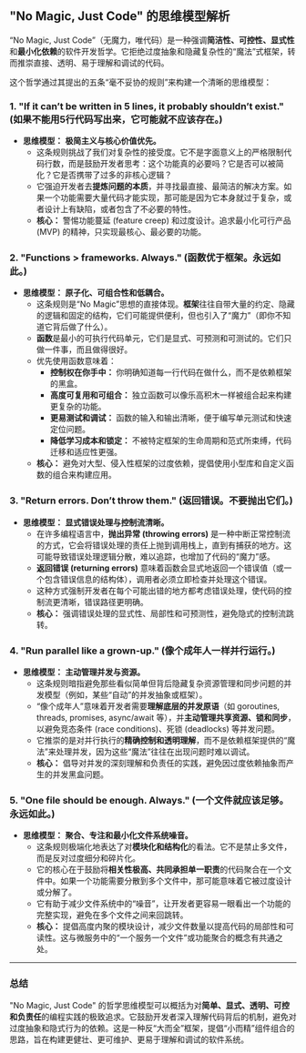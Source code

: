 

## "No Magic, Just Code" 的思维模型解析

“No Magic, Just Code”（无魔力，唯代码）是一种强调**简洁性、可控性、显式性**和**最小化依赖**的软件开发哲学。它拒绝过度抽象和隐藏复杂性的“魔法”式框架，转而推崇直接、透明、易于理解和调试的代码。

这个哲学通过其提出的五条“毫不妥协的规则”来构建一个清晰的思维模型：

### 1. "If it can’t be written in 5 lines, it probably shouldn’t exist." (如果不能用5行代码写出来，它可能就不应该存在。)

- **思维模型：** **极简主义与核心价值优先。**
    - 这条规则挑战了我们对复杂性的接受度。它不是字面意义上的严格限制代码行数，而是鼓励开发者思考：这个功能真的必要吗？它是否可以被简化？它是否携带了过多的非核心逻辑？
    - 它强迫开发者去**提炼问题的本质**，并寻找最直接、最简洁的解决方案。如果一个功能需要大量代码才能实现，那可能是因为它本身就过于复杂，或者设计上有缺陷，或者包含了不必要的特性。
    - **核心：** 警惕功能蔓延 (feature creep) 和过度设计。追求最小化可行产品 (MVP) 的精神，只实现最核心、最必要的功能。

### 2. "Functions > frameworks. Always." (函数优于框架。永远如此。)

- **思维模型：** **原子化、可组合性和低耦合。**
    - 这条规则是“No Magic”思想的直接体现。**框架**往往自带大量的约定、隐藏的逻辑和固定的结构，它们可能提供便利，但也引入了“魔力”（即你不知道它背后做了什么）。
    - **函数**是最小的可执行代码单元，它们是显式、可预测和可测试的。它们只做一件事，而且做得很好。
    - 优先使用函数意味着：
        - **控制权在你手中：** 你明确知道每一行代码在做什么，而不是依赖框架的黑盒。
        - **高度可复用和可组合：** 独立函数可以像乐高积木一样被组合起来构建更复杂的功能。
        - **更易测试和调试：** 函数的输入和输出清晰，便于编写单元测试和快速定位问题。
        - **降低学习成本和锁定：** 不被特定框架的生命周期和范式所束缚，代码迁移和适应性更强。
    - **核心：** 避免对大型、侵入性框架的过度依赖，提倡使用小型库和自定义函数的组合来构建应用。

### 3. "Return errors. Don’t throw them." (返回错误。不要抛出它们。)

- **思维模型：** **显式错误处理与控制流清晰。**
    - 在许多编程语言中，**抛出异常 (throwing errors)** 是一种中断正常控制流的方式，它会将错误处理的责任上抛到调用栈上，直到有捕获的地方。这可能导致错误处理逻辑分散，难以追踪，也增加了代码的“魔力”感。
    - **返回错误 (returning errors)** 意味着函数会显式地返回一个错误值（或一个包含错误信息的结构体），调用者必须立即检查并处理这个错误。
    - 这种方式强制开发者在每个可能出错的地方都考虑错误处理，使代码的控制流更清晰，错误路径更明确。
    - **核心：** 强调错误处理的显式性、局部性和可预测性，避免隐式的控制流跳转。

### 4. "Run parallel like a grown-up." (像个成年人一样并行运行。)

- **思维模型：** **主动管理并发与资源。**
    - 这条规则暗指避免那些看似简单但背后隐藏复杂资源管理和同步问题的并发模型（例如，某些“自动”的并发抽象或框架）。
    - “像个成年人”意味着开发者需要**理解底层的并发原语**（如 goroutines, threads, promises, async/await 等），并**主动管理共享资源、锁和同步**，以避免竞态条件 (race conditions)、死锁 (deadlocks) 等并发问题。
    - 它推崇的是对并行执行的**精确控制和透明理解**，而不是依赖框架提供的“魔法”来处理并发，因为这些“魔法”往往在出现问题时难以调试。
    - **核心：** 倡导对并发的深刻理解和负责任的实践，避免因过度依赖抽象而产生的并发黑盒问题。

### 5. "One file should be enough. Always." (一个文件就应该足够。永远如此。)

- **思维模型：** **聚合、专注和最小化文件系统噪音。**
    - 这条规则极端化地表达了对**模块化和结构化**的看法。它不是禁止多文件，而是反对过度细分和碎片化。
    - 它的核心在于鼓励将**相关性极高、共同承担单一职责**的代码聚合在一个文件中。如果一个功能需要分散到多个文件中，那可能意味着它被过度设计或分解了。
    - 它有助于减少文件系统中的“噪音”，让开发者更容易一眼看出一个功能的完整实现，避免在多个文件之间来回跳转。
    - **核心：** 提倡高度内聚的模块设计，减少文件数量以提高代码的局部性和可读性。这与微服务中的“一个服务一个文件”或功能聚合的概念有共通之处。

---

### 总结

"No Magic, Just Code" 的哲学思维模型可以概括为对**简单、显式、透明、可控和负责任**的编程实践的极致追求。它鼓励开发者深入理解代码背后的机制，避免对过度抽象和隐式行为的依赖。这是一种反“大而全”框架，提倡“小而精”组件组合的思路，旨在构建更健壮、更可维护、更易于理解和调试的软件系统。